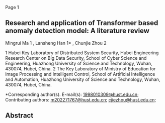 Page 1

## Research and application of Transformer based anomaly detection model: A literature review

Mingrui Ma 1 , Lansheng Han 1* , Chunjie Zhou 2

1 Hubei Key Laboratory of Distributed System Security, Hubei Engineering Research Center on Big Data Security, School of Cyber Science and Engineering, Huazhong University of Science and Technology, Wuhan, 430074, Hubei, China. 2 The Key Laboratory of Ministry of Education for Image Processing and Intelligent Control, School of Artificial Intelligence and Automation, Huazhong University of Science and Technology, Wuhan, 430074, Hubei, China.

*Corresponding author(s). E-mail(s): 1998010309@hust.edu.cn; Contributing authors: m202271767@hust.edu.cn; cjiezhou@hust.edu.cn;

## Abstract
